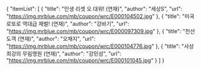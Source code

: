 {
  "itemList": [
    {
      "title": "인생 리셋 오 대위! (연재)",
      "author": "세상S",
      "url": "https://img.mrblue.com/mb/coupon/wrc/E000104502.jpg"
    },
    {
      "title": "미국 로또로 역대급 재벌! (연재)",
      "author": "강바기",
      "url": "https://img.mrblue.com/mb/coupon/wrc/E000097309.jpg"
    },
    {
      "title": "천산도객 (연재)",
      "author": "오채지",
      "url": "https://img.mrblue.com/mb/coupon/wrc/E000104776.jpg"
    },
    {
      "title": "사상 최강의 무림맹원 (연재)",
      "author": "강민성",
      "url": "https://img.mrblue.com/mb/coupon/wrc/E000101045.jpg"
    }
  ]
}

